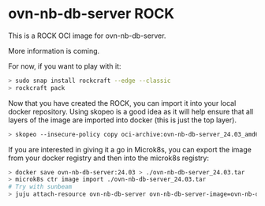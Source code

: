 # ovn-nb-db-server ROCK

This is a ROCK OCI image for ovn-nb-db-server.

More information is coming.

For now, if you want to play with it:

```bash
> sudo snap install rockcraft --edge --classic
> rockcraft pack
```

Now that you have created the ROCK, you can import it into
your local docker repository. Using skopeo is a good idea as
it will help ensure that all layers of the image are imported
into docker (this is just the top layer).

```bash
> skopeo --insecure-policy copy oci-archive:ovn-nb-db-server_24.03_amd64.rock docker-daemon:ovn-nb-db-server:24.03
```

If you are interested in giving it a go in Microk8s, you can
export the image from your docker registry and then into the
microk8s registry:

```bash
> docker save ovn-nb-db-server:24.03 > ./ovn-nb-db-server_24.03.tar
> microk8s ctr image import ./ovn-nb-db-server_24.03.tar
# Try with sunbeam
> juju attach-resource ovn-nb-db-server ovn-nb-db-server-image=ovn-nb-db-server:24.03
```
